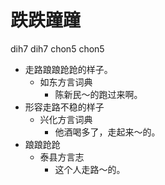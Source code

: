 





# 跌跌蹱蹱
dih7 dih7 chon5 chon5
+ 走路踉踉跄跄的样子。
  * 如东方言词典
    - 陈新民～的跑过来啊。
+ 形容走路不稳的样子
  * 兴化方言词典
    - 他酒喝多了，走起来～的。
+ 踉踉跄跄
  * 泰县方言志
    - 这个人走路～的。
